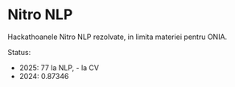 # Nitro NLP

Hackathoanele Nitro NLP rezolvate, in limita materiei pentru ONIA.

Status:

- 2025: 77 la NLP, - la CV
- 2024: 0.87346
